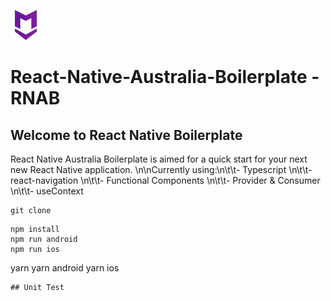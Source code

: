 ![alt text](https://github.com/adam-p/markdown-here/raw/master/src/common/images/icon48.png "Logo Title Text 1")

# React-Native-Australia-Boilerplate - RNAB

## Welcome to React Native Boilerplate

React Native Australia Boilerplate is aimed for a quick start for your next new React Native application. \n\nCurrently using:\n\t\t- Typescript \n\t\t- react-navigation \n\t\t- Functional Components \n\t\t- Provider & Consumer \n\t\t- useContext

```
git clone 
```
```
npm install
npm run android
npm run ios
```
yarn
yarn android
yarn ios
```
## Unit Test



